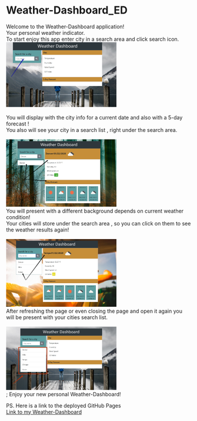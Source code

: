 # Weather-Dashboard_ED
Welcome to the Weather-Dashboard application!<br>
Your personal weather indicator.<br>
To start enjoy this app enter city in a search area and click search icon.<br>
<img src ="./assets/readme/22-01-2020 21-15-37.jpg" width = 300px><br><br> 
You will display with the city info for a current date and also with a 5-day forecast !<br>
You also will see your city in a search list , right under the search area.<br><br>
<img src ="./assets/readme/22-01-2020 21-22-31.jpg" width = 300px><br>
You will present with a different background depends on current weather condition!<br>
Your cities will store under the search area , so you can click on them to see the weather results again!<br><br>
<img src="./assets/readme/22-01-2020 21-34-10.jpg" width = 300px><br>
After refreshing the page or even closing the page and open it again you will be present with your cities search list.<br><br>
<img src ="./assets/readme/22-01-2020 21-39-13.jpg" width = 300px><br>;
Enjoy your new personal Weather-Dashboard!<br>

PS. Here is a link to the deployed GitHub Pages<br>
<a href ="https://ellen0404.github.io/Weather-Dashboard_ED/">Link to my Weather-Dashboard</a>

